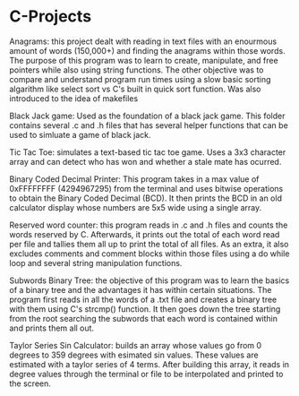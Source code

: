 # C-Projects

Anagrams: this project dealt with reading in text files with an enourmous amount of words (150,000+) and finding the anagrams within those words. The purpose of this program was to learn to create, manipulate, and free pointers while also using string functions. The other objective was to compare and understand program run times using a slow basic sorting algarithm like select sort vs C's built in quick sort function. Was also introduced to the idea of makefiles

Black Jack game: Used as the foundation of a black jack game. This folder contains several .c and .h files that has several helper functions that can be used to simluate a game of black jack.

Tic Tac Toe: simulates a text-based tic tac toe game. Uses a 3x3 character array and can detect who has won and whether a stale mate has ocurred.

Binary Coded Decimal Printer: This program takes in a max value of 0xFFFFFFFF (4294967295) from the terminal and uses bitwise operations to obtain the Binary Coded Decimal (BCD). It then prints the BCD in an old calculator display whose numbers are 5x5 wide using a single array.

Reserved word counter: this program reads in .c and .h files and counts the words reserved by C. Afterwards, it prints out the total of each word read per file and tallies them all up to print the total of all files. As an extra, it also excludes comments and comment blocks within those files using a do while loop and several string manipulation functions.

Subwords Binary Tree: the objective of this program was to learn the basics of a binary tree and the advantages it has within certain situations. The program first reads in all the words of a .txt file and creates a binary tree with them using C's strcmp() function. It then goes down the tree starting from the root searching the subwords that each word is contained within and prints them all out.

Taylor Series Sin Calculator: builds an array whose values go from 0 degrees to 359 degrees with esimated sin values. These values are estimated with a taylor series of 4 terms. After building this array, it reads in degree values through the terminal or file to be interpolated and printed to the screen.

